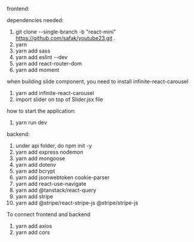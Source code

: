 
frontend:

dependencies needed:
1. git clone --single-branch -b  "react-mini" https://github.com/safak/youtube23.git .
2. yarn 
3. yarn add sass
4. yarn add eslint --dev
5. yarn add react-router-dom
6. yarn add moment

when building slide component, you need to install infinite-react-carousel
1. yarn add infinite-react-carousel 
2. import slider on top of Slider.jsx file 

how to start the application: 
1. yarn run dev



backend:

1. under api folder, do npm init -y
2. yarn add express nodemon
3. yarn add mongoose 
4. yarn add dotenv
5. yarn add bcrypt
6. yarn add jsonwebtoken cookie-parser
7. yarn add react-use-navigate
8. yarn add @tanstack/react-query
9. yarn add stripe 
10. yarn add @stripe/react-stripe-js @stripe/stripe-js



To connect frontend and backend
1. yarn add axios
2. yarn add cors
